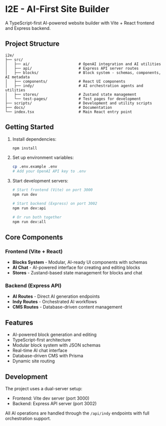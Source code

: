 # I2E - AI-First Site Builder

A TypeScript-first AI-powered website builder with Vite + React frontend and Express backend.

## Project Structure

```
i2e/
├── src/
│   ├── ai/                      # OpenAI integration and AI utilities
│   ├── api/                     # Express API server routes
│   ├── blocks/                  # Block system - schemas, components, AI metadata
│   ├── components/              # React UI components
│   ├── indy/                    # AI orchestration agents and utilities
│   ├── stores/                  # Zustand state management
│   └── test-pages/              # Test pages for development
├── scripts/                     # Development and utility scripts
├── docs/                        # Documentation
└── index.tsx                    # Main React entry point
```

## Getting Started

1. Install dependencies:
   ```bash
   npm install
   ```

2. Set up environment variables:
   ```bash
   cp .env.example .env
   # Add your OpenAI API key to .env
   ```

3. Start development servers:
   ```bash
   # Start frontend (Vite) on port 3000
   npm run dev
   
   # Start backend (Express) on port 3002
   npm run dev:api
   
   # Or run both together
   npm run dev:all
   ```

## Core Components

### Frontend (Vite + React)
- **Blocks System** - Modular, AI-ready UI components with schemas
- **AI Chat** - AI-powered interface for creating and editing blocks
- **Stores** - Zustand-based state management for blocks and chat

### Backend (Express API)
- **AI Routes** - Direct AI generation endpoints
- **Indy Routes** - Orchestrated AI workflows
- **CMS Routes** - Database-driven content management

## Features

- AI-powered block generation and editing
- TypeScript-first architecture
- Modular block system with JSON schemas
- Real-time AI chat interface
- Database-driven CMS with Prisma
- Dynamic site routing

## Development

The project uses a dual-server setup:
- Frontend: Vite dev server (port 3000)
- Backend: Express API server (port 3002)

All AI operations are handled through the `/api/indy` endpoints with full orchestration support. 